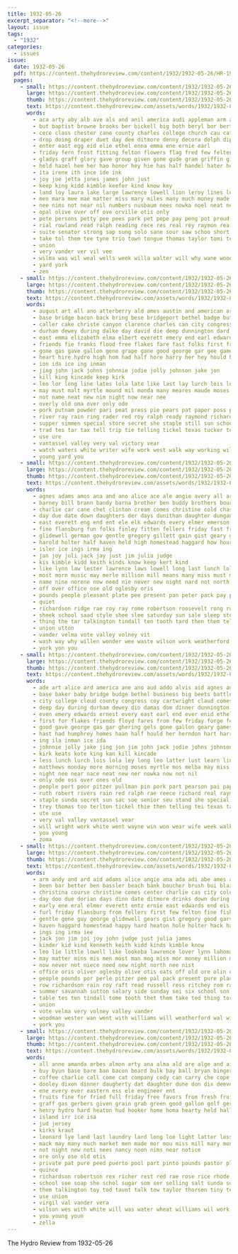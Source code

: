 ```yaml
---
title: 1932-05-26
excerpt_separator: "<!--more-->"
layout: issue
tags:
  - "1932"
categories:
  - issues
issue:
  date: 1932-05-26
  pdf: https://content.thehydroreview.com/content/1932/1932-05-26/HR-1932-05-26.pdf
  pages:
    - small: https://content.thehydroreview.com/content/1932/1932-05-26/small/HR-1932-05-26-01.jpg
      large: https://content.thehydroreview.com/content/1932/1932-05-26/large/HR-1932-05-26-01.jpg
      thumb: https://content.thehydroreview.com/content/1932/1932-05-26/thumbnails/HR-1932-05-26-01.jpg
      text: https://content.thehydroreview.com/assets/words/1932/1932-05-26/HR-1932-05-26-01.txt
      words:
        - aca arty aby alb ave als and anil america audi appleman arm austin ark alt ach all ates aud are appl anti age amram atlas
        - but baptist browne brooks ber bickell big both beryl bor bertha ball bro bei band brilliant britt bai been boast boy bartley bassler bell barnard boys bradley bill
        - cece class chester cane county charles college church cau cata clove corse clarence core call childre car camp con chittenden captain cue choice chane
        - drop doing draper duet day dee ditmore denny decora dolph dip degree dixon der delma dena doris dave
        - enter east egg eid elie ethel enna emma ene ernie earl
        - friday fern frost fitting felton flowers flag fred few felten from felt foote fire for
        - gladys graff glory gave group given gone gude gram griffin gielen grade
        - held hazel hem her hao honor hey hie has half handel hater heaton hail hard hydro haan hamilton high hundred hand hyde had hooker heal hatfield
        - ita irene ith ince ide ink
        - joy joe jetta jones james john just
        - keep king kidd kimble keefer kind know key
        - land loy laura lake large lawrence lowell lion leroy lines letter lester lead loren line lucille lucky left last ley lucile
        - men mara mee mae matter miss mary miles many much money made morning more maxton main may monday mea miller marvin music mos march
        - nee nims not near nil numbers nusbaum nees nowka noel neat ness nine night
        - opal olive over off ove orville otis only
        - pete persons petty pee pees park pet pepe pay peng pot proud people pro pauling place prayer president parent paul
        - rial rowland read ralph reading rece res real rey raymon rea raley rok reaper rai rosy robertson roy raymond richard
        - suite senator strong sap sung solo sane sour saw schoo short seare saas sales share school stella state sang station sie song shae second senior street see store strength shoot shen service spas stockton soon sunday stevens sather stowe schantz saturday
        - take tol them tee tyne trio town tongue thomas taylor tomi teal trunk trucks than thelma tale thaw talk tate tian tam tae the tiny too tommie thi tole twist
        - union
        - very vander ver vil vee
        - wilma was wil weal wells week willa walter will why wane woodrow work williams wan waller weeks wilt way wade win with walt wie wilson went
        - yard york
        - zen
    - small: https://content.thehydroreview.com/content/1932/1932-05-26/small/HR-1932-05-26-02.jpg
      large: https://content.thehydroreview.com/content/1932/1932-05-26/large/HR-1932-05-26-02.jpg
      thumb: https://content.thehydroreview.com/content/1932/1932-05-26/thumbnails/HR-1932-05-26-02.jpg
      text: https://content.thehydroreview.com/assets/words/1932/1932-05-26/HR-1932-05-26-02.txt
      words:
        - august art all ano atterberry ald ames austin and american aro alert alvis america ara abe alice alor are ain ave agent ang agnes aud ard
        - base bridge bacon back bring bese bridgeport bethel badge but bernice bayer beans bill big bryan bryant beeler baker blue battle better beets bune been business baby bal
        - caller cake christe canyon clarence charles can city congress clear colls clinton call chester come county care caddo corn cartwright conte college childers choice charlie col carman conquest comes courage close cause clifford carl cloud clerk claud cecil chance
        - durham dewey during dalke day david die deep dunnington dard dumas
        - east emma elizabeth elma elbert everett emery end earl edwards earhart even ean enid eral ever
        - friends fie franks flood free flakes fare fast folks first friend floyd for fan fry few from fork friday frank folts ford farm fares fama forge fil fell
        - gone gas gave gallon gene grape gane good george gar gee games geary
        - heart hire hydro high hom had half hore harry her hey hould hinton harm honie homes harris has home held hamburger hart hone hem hei herndon hold
        - ion ida ice ing inman
        - jing john jack johns johnnie jodie jolly johnson jake jon
        - kill king kincade keep kirk
        - leo lor long line lates lola late like last lay lurch lois lett low learn less latin latter ling look lion leona lunch laura
        - may must malt myrtle mound mil monda many meares maude moses magic marion mason money monday marriage more masters mille made mone much matthews marguerite miss market mony mean merideth most miller mee
        - not name neat new nim night now near nee
        - overly old oma over only ode
        - pork putnam powder pari peat press pie pears pat paper poss pauline phe people park pullman payne powers paul pitzer peoples poor payment
        - river ray rain ring rader red roy ralph ready raymond richard res rex ruth routt rolland round rust reece
        - supper simmen special store secret she staple still sun school sen save spell see side sugar south saa southers safe sund sale sundy simmons said son spells sessions stack sunshine space sand set senior stan sunday sary spain story sinclair seas sur seay spencer sed summer smith
        - trad tes tar tax tell trip tie telling tickel texas tucker terlton tera too tae track tho than tim the toc taman talkington threats teacher them then thy triplett thomas tate tempest thing thet
        - use ure
        - vantassel valley very val victory vear
        - watch waters white writer wife work west walk way working will wei while wear went well wykert week with ward wayne win woosley won was
        - young yard you
    - small: https://content.thehydroreview.com/content/1932/1932-05-26/small/HR-1932-05-26-03.jpg
      large: https://content.thehydroreview.com/content/1932/1932-05-26/large/HR-1932-05-26-03.jpg
      thumb: https://content.thehydroreview.com/content/1932/1932-05-26/thumbnails/HR-1932-05-26-03.jpg
      text: https://content.thehydroreview.com/assets/words/1932/1932-05-26/HR-1932-05-26-03.txt
      words:
        - agnes adams amos ana and ano alice ace ale angie avery all are ard aid ane ani arch able avers
        - barney bill brann bandy barna brother ben buddy brothers boucher bowels blaine been brush beach bere but bring bees back bin both bradley billie bank better beck
        - charlie car cane chet clinton cream comes christine cold chas city child cope center castoria cant court caddo call clerk county comfort coffee cake cler cash
        - day due date down daughters der days dunithan daughter dungan
        - east everett eng end ent ele elk edwards every elmer emerson
        - fine flansburg fun folks finley fitten fellers friday fast friends flock fisher first from felton farm for few
        - glidewell german gov gentle gregory gillett gain gist geary given guy glad goats garvey gee george good
        - harold holter half haven held high homestead haggard how hour hohn hamilton henke hinton handle horace home hydro hen hamlet hart henry hee hard hardware hole happy hose hof hes hern has hope herb hou heaton harne had her
        - isler ice ings irma ing
        - jan joy juli jack jay just jim julia judge
        - kis kimble kidd keith kinds know keep kert kind
        - like lynn law lester lawrence laws lowell long last lunch lola leonard live lee lorene lucille leo lover learned louie lahoma
        - most morn music may merle million mill means many miss must mex mins marvin mighty mound marshall mix mand matter miller monday morning med moore market men marriage man made mith
        - name nine norene now need nie never new night nard not north
        - off over office ose old oglesby oris
        - pounds people pleasant plate pee present pan peter pack pay pitzer place phoenix pert pure pola pie
        - quiet
        - richardson ridge rae roy ray rome robertson roosevelt rong russell rain rase ream ritchey
        - sheek school saad style shee slee saturday sun sale sleep stovall sutton service sir see sweet set shanks sees summer six stan sheriff stephenson still smith sum sherman scott sil surprise subject son seen sylvester scarth stomp side she stopp stover savin sur sunday seems salary sowels shor store
        - thing the tar talkington tindall ten tooth tard then them tell torney try
        - union utton
        - vander velma vote valley volney vit
        - wash way why willen wonder wee waste wilson work weatherford was well williams week wit wand with whitley while went wal wells will want
        - york yon you
    - small: https://content.thehydroreview.com/content/1932/1932-05-26/small/HR-1932-05-26-04.jpg
      large: https://content.thehydroreview.com/content/1932/1932-05-26/large/HR-1932-05-26-04.jpg
      thumb: https://content.thehydroreview.com/content/1932/1932-05-26/thumbnails/HR-1932-05-26-04.jpg
      text: https://content.thehydroreview.com/assets/words/1932/1932-05-26/HR-1932-05-26-04.txt
      words:
        - ade art alice ard america ane ano aud addo alvis aid agnes austin are arthur aus august anas aust agent atterberry american and all amelia
        - base baker baby bridge budge bethel business big beets battle bor beans bacon blue bill bye but better balance bring beeler bees bridgeport bayer bryant back bryan been bunch
        - city college cloud county congress coy cartwright claud comes care come curl clifford choice carman christ chester class canyon cave cea cate charles corn close clerk clinton can cat che col chance circle clarence charlie comb conte cecil caller clear
        - deep day during durham dewey dio damas dom dinner dunnington dalke dam daughters duty
        - even emery edwards ernest every east earl end ever enid ethel elma emm eke ean emma elbert elizabeth edward
        - first for flakes friends floyd fares from few friday forge fer fast farm folks fine friend fare ford fly freer
        - good gave george gas gar ghering gels gone gallon geary games guest gene
        - hast had humphrey homes haan half hould her herndon hart harry home hons hile hendrix honse hives high hill hydro held has hero hone hamburger hire haar hold
        - ing ila inman ice ida
        - johnnie jolly jake jing jon jim john jack jodie johns johnson
        - kirk keats kote king kan kill kincade
        - less lunch lurch lois lola ley long leo latter lust learn line latin ler lulo look leche low light like league last
        - matthews monday more morning moses myrtle mos melba may miss mason marriage marion much made mound miller mis matin marguerite malt mande mars mean many most mil must merideth magic masters money miner
        - night nee near nace neat new ner nowka now not nil
        - only ode oss over ones old
        - people port poor pitzer pullman pin pork part pearson pai paper pauline pel powder per park payne payment pee pears past powers
        - ruth robert rivers rain red ralph rae reece richard real raymond round roy ret rex rader ray rita rape
        - staple sunda secret sun sac soe senior seu stand she special sai sas smith summer sat sunday saturday see still spain sund sites save spells sessions son southers set said south spell school story simmons states supper spencer simmen store sale sunshine sea
        - trey thomas too terlton tickel thie then telling tei texas tast tol tips triplett tucker thing the tate talkington tater trip tise teacher threats tax triplet tempest them tan
        - ute use
        - very val valley vantassel vear
        - will wright work white went wayne win won wear wife week walk weeks woosley watch waters way wonders wint wykert was wei wes working with writer wan while western
        - you young
        - zoma
    - small: https://content.thehydroreview.com/content/1932/1932-05-26/small/HR-1932-05-26-05.jpg
      large: https://content.thehydroreview.com/content/1932/1932-05-26/large/HR-1932-05-26-05.jpg
      thumb: https://content.thehydroreview.com/content/1932/1932-05-26/thumbnails/HR-1932-05-26-05.jpg
      text: https://content.thehydroreview.com/assets/words/1932/1932-05-26/HR-1932-05-26-05.txt
      words:
        - arm andy and ard aid adams alice angie ana ada adi abe ames arch ater ane all ale age able amos ace aleta are
        - been bar better ben bassler beach bank boucher brush bui blaine bowels bring bandy beck brother buddy both business bea bair back brothers billie but
        - christina course christine comes center charlie cas city cold clifford child carney cant chet cake cash castoria clear county court clerk cat coffee comfort cece childs cope cid cream chas cell caddo cases clinton
        - day doo due dorian days dinn date ditmore drinks down during dies daughter dunithan daughters diner dungan
        - early ene eral elmer everett entz ernie east edwards end eis elk every ent eres earl
        - furl friday flansburg from fellers first few felton fine fisher friends finley for flock fun
        - gentle gene guy george glidewell gears gist gregory good garvey glad given goats
        - haven haggard homestead happy hard heaton hole holter hack hardware harness henry hes hope hour harsh hor home hundred half herb her hamlet hamilton how has hydro horace hero hart had held henke harold
        - ings ing irma iee
        - jack jon jim joi joy john judge just julia james
        - kinder kid kind kenneth keith kidd kinds kimble know
        - leo lie little lowell like lookeba lawrence lover lynn lahoma lola last louie laws lee law lanning lorene loc live
        - may matter mins mis men most man mog miss mor money million made marjorie marke mica marshall moore mighty must mary mears morning monday miller merle many mabel mound
        - now never not niece need new night north nee nist
        - office oris oliver oglesby olive otis oats off old ore olin oso
        - people pounds por perle pitzer pee pal pack present pure place pees peter pat pay phoenix pan phipps peta pleasant parrish
        - row richardson rain roy raft read russell ress ritchey rom rase rad res robertson ray roosevelt route ree
        - summer savannah sutton salary side sunday sei six school son saturday sherman stovall she seems star scott shanks surprise stover sens standard set service sells sun sher stephenson sin sir sheriff subject savin style still seen stand scarth smith sum sleep store sylvester see seal
        - table tes ten tindall tome tooth thet them take ted thing tora tilt the tice tea then tell tee tees try
        - union
        - vote velma very volney valley vander
        - woodman wester wan went with williams will weatherford wal wilson work week wonder well willian was whitley wells while wee waste why walter way
        - york you
    - small: https://content.thehydroreview.com/content/1932/1932-05-26/small/HR-1932-05-26-06.jpg
      large: https://content.thehydroreview.com/content/1932/1932-05-26/large/HR-1932-05-26-06.jpg
      thumb: https://content.thehydroreview.com/content/1932/1932-05-26/thumbnails/HR-1932-05-26-06.jpg
      text: https://content.thehydroreview.com/assets/words/1932/1932-05-26/HR-1932-05-26-06.txt
      words:
        - all anne amanda arbes almon arty ana alma ald are alge and aid aby ata agent agnes
        - buy byun base bare ban bacon board bulk bay ball bryan binger blend better brown bree benn bob bak bar bridgeport birth best bread black baby bolt barty both bars baptist beans
        - coffee charlie call come cat company cody can carry che cope corn cost city cream clock credit
        - dooley dixon dinner daugherty dat daughter dune don dix deevers day
        - ene every ever eastern ess ele engineer ent
        - fruits fine for fried full friday free favors from fresh fruit famous friends flaming first
        - graff gas gerbers given grain grab green good gallon golf gertrude gave
        - henry hydro hard heaton hud hooker home homa hearty held hall heger hey hae hoy high honor hart her howat halls
        - island irr ice isa
        - jud jersey
        - kirks kraut
        - leonard lye land last laundry lard long loe light latter less lon little line lester leo leghorn
        - mack may many much market men made mor mou miss mill mary mon marrie monday makin more male
        - not night new noti nees nancy noon nims near notice
        - ore only ose old otis
        - private pat pure peed puerto pool part pinto pounds pastor plants pee pound pink power present per pius
        - quince
        - richardson robertson rex richer rest red rae rose rice rhode run
        - school see soap she schol sugar som ser selling salt sunda soh sell secret sake special sunday sennett sen supply standard sale saturday said sandlin south sopa store shirley
        - them talkington toy tod taunt talk tow taylor thorsen tiny tea town the tho than thomas
        - use union
        - virgil val vander vera
        - wilson wes with white will was water wheat williams wil work west well weatherford waller watch wedding
        - you young youn
        - zella
---
```


The Hydro Review from 1932-05-26

<!--more-->

